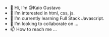 - 👋 Hi, I’m @Kaio Gustavo
- 👀 I’m interested in html, css, js.
- 🌱 I’m currently learning Full Stack Javascript.
- 💞️ I’m looking to collaborate on ...
- 📫 How to reach me ...

<!---
KaioxDev/KaioxDev is a ✨ special ✨ repository because its `README.md` (this file) appears on your GitHub profile.
You can click the Preview link to take a look at your changes.
--->
